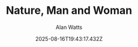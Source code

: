 ---
title: "Nature, Man and Woman"
date: "2025-08-16T19:43:17.432Z"
author: "Alan Watts"
read_year: "NO"
recommendation: '3'
url: /bookshelf/nature-man-and-woman
---